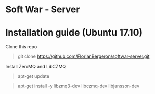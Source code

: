 # Soft War - Server

# Installation guide (Ubuntu 17.10)

Clone this repo

> git clone https://github.com/FlorianBergeron/softwar-server.git

Install ZeroMQ and LibCZMQ

> apt-get update

> apt-get install -y libzmq3-dev libczmq-dev libjansson-dev
